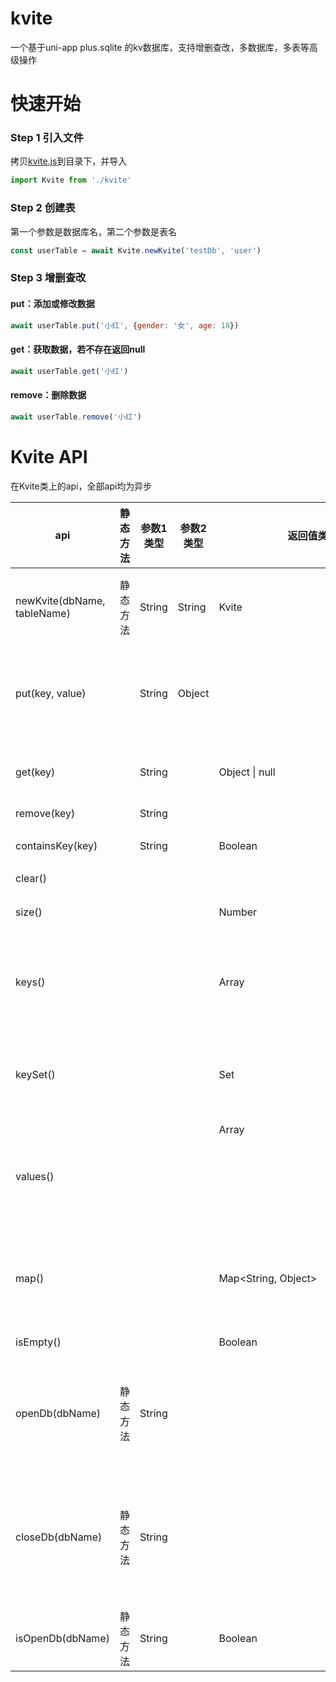 # kvite
一个基于uni-app plus.sqlite 的kv数据库，支持增删查改，多数据库，多表等高级操作



# 快速开始

### Step 1 引入文件

拷贝[kvite.js](https://github.com/XiaoHuaShiFu/kvite/blob/main/kvite.js)到目录下，并导入

```javascript
import Kvite from './kvite'
```

### Step 2 创建表

第一个参数是数据库名，第二个参数是表名

```javascript
const userTable = await Kvite.newKvite('testDb', 'user')
```

### Step 3 增删查改

#### put：添加或修改数据

```javascript
await userTable.put('小红', {gender: '女', age: 18})
```

#### get：获取数据，若不存在返回null

```javascript
await userTable.get('小红')
```

#### remove：删除数据

```javascript
await userTable.remove('小红')
```

# Kvite API

在Kvite类上的api，全部api均为异步

| api                         | 静态方法 | 参数1类型 | 参数2类型 | 返回值类型          | 说明                                               |
| --------------------------- | -------- | --------- | --------- | ------------------- | -------------------------------------------------- |
| newKvite(dbName, tableName) | 静态方法 | String    | String    | Kvite               | 创建一个表，会自动打开数据库                       |
| put(key, value)             |          | String    | Object    |                     | 设置值，不存在插入，存在则更新                     |
| get(key)                    |          | String    |           | Object \| null      | 获取值，不存在返回null                             |
| remove(key)                 |          | String    |           |                     | 移除值                                             |
| containsKey(key)            |          | String    |           | Boolean             | 表是否包含key                                      |
| clear()                     |          |           |           |                     | 清空表                                             |
| size()                      |          |           |           | Number              | 获取表的记录数                                     |
| keys()                      |          |           |           | Array<String>       | 获取全部key，返回Array集合                         |
| keySet()                    |          |           |           | Set<String>         | 获取全部key，返回Set集合                           |
| values()                    |          |           |           | Array<Object>       | 获取全部value，返回Array集合                       |
| map()                       |          |           |           | Map<String, Object> | 获取全部key-value，返回Map集合                     |
| isEmpty()                   |          |           |           | Boolean             | 表是否为空                                         |
| openDb(dbName)              | 静态方法 | String    |           |                     | 打开数据库，打开后可以对数据库进行操作             |
| closeDb(dbName)             | 静态方法 | String    |           |                     | 关闭数据库，关闭后会释放资源，对数据库的操作将失败 |
| isOpenDb(dbName)            | 静态方法 | String    |           | Boolean             | 数据库是否打开                                     |

